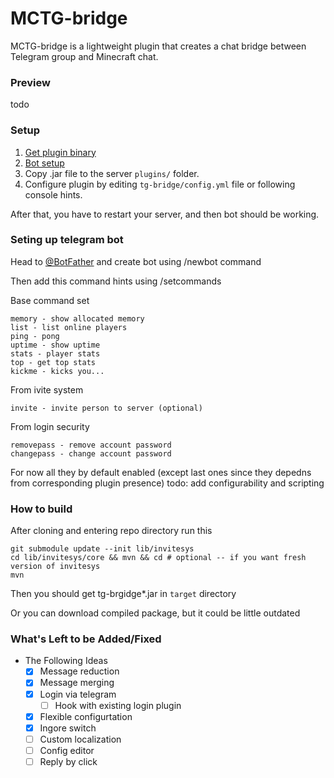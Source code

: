 # MCTG-bridge
MCTG-bridge is a lightweight plugin that creates a chat bridge between Telegram group and Minecraft chat.

### Preview 

todo 

### Setup 
1) [Get plugin binary](#how-to-build)
2) [Bot setup](#seting-up-telegram-bot)
3) Copy .jar file to the server `plugins/` folder.
4) Configure plugin by editing `tg-bridge/config.yml` file or following console hints.

After that, you have to restart your server, and then bot should be working.


### Seting up telegram bot

Head to [@BotFather](t.me/BotFather) and create bot using /newbot command

Then add this command hints using /setcommands

Base command set

```
memory - show allocated memory
list - list online players
ping - pong
uptime - show uptime
stats - player stats
top - get top stats
kickme - kicks you...
```

From ivite system
```
invite - invite person to server (optional)
```

From login security
```
removepass - remove account password
changepass - change account password
```

For now all they by default enabled (except last ones since they depedns from corresponding plugin presence)
todo: add configurability and scripting 


### How to build

After cloning and entering repo directory run this
```
git submodule update --init lib/invitesys
cd lib/invitesys/core && mvn && cd # optional -- if you want fresh version of invitesys
mvn
```
Then you should get tg-brgidge*.jar in `target` directory


Or you can download compiled package, but it could be little outdated



### What's Left to be Added/Fixed
- The Following Ideas
  - [x] Message reduction
  - [x] Message merging
  - [x] Login via telegram
    - [ ] Hook with existing login plugin
  - [x] Flexible configurtation
  - [x] Ingore switch
  - [ ] Custom localization
  - [ ] Config editor
  - [ ] Reply by click
